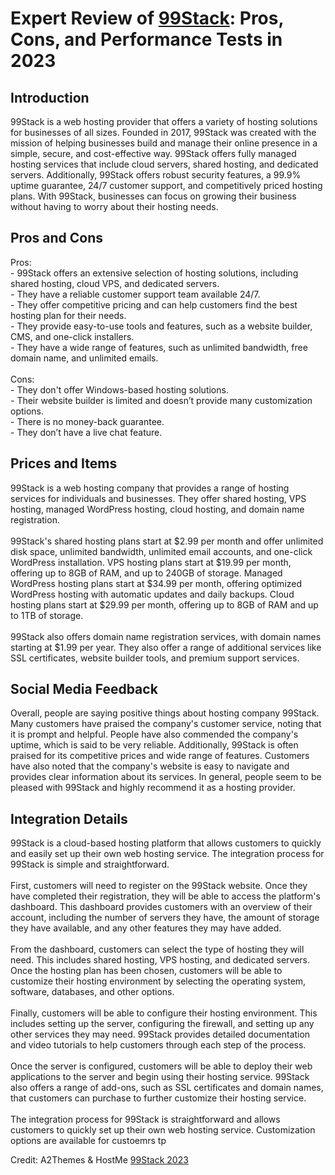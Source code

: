 <h1>Expert Review of <a href="https://a2themes.com/99stack-reviews">99Stack</a>: Pros, Cons, and Performance Tests in 2023</h1>
<h2>Introduction</h2>
99Stack is a web hosting provider that offers a variety of hosting solutions for businesses of all sizes. Founded in 2017, 99Stack was created with the mission of helping businesses build and manage their online presence in a simple, secure, and cost-effective way. 99Stack offers fully managed hosting services that include cloud servers, shared hosting, and dedicated servers. Additionally, 99Stack offers robust security features, a 99.9% uptime guarantee, 24/7 customer support, and competitively priced hosting plans. With 99Stack, businesses can focus on growing their business without having to worry about their hosting needs.
<h2>Pros and Cons</h2>
Pros:<br>  - 99Stack offers an extensive selection of hosting solutions, including shared hosting, cloud VPS, and dedicated servers. <br>  - They have a reliable customer support team available 24/7.<br>  - They offer competitive pricing and can help customers find the best hosting plan for their needs.<br>  - They provide easy-to-use tools and features, such as a website builder, CMS, and one-click installers.<br>  - They have a wide range of features, such as unlimited bandwidth, free domain name, and unlimited emails.<br><br>Cons:<br>  - They don't offer Windows-based hosting solutions.<br>  - Their website builder is limited and doesn’t provide many customization options.<br>  - There is no money-back guarantee.<br>  - They don’t have a live chat feature.
<h2>Prices and Items</h2>
99Stack is a web hosting company that provides a range of hosting services for individuals and businesses. They offer shared hosting, VPS hosting, managed WordPress hosting, cloud hosting, and domain name registration. <br><br>99Stack's shared hosting plans start at $2.99 per month and offer unlimited disk space, unlimited bandwidth, unlimited email accounts, and one-click WordPress installation. VPS hosting plans start at $19.99 per month, offering up to 8GB of RAM, and up to 240GB of storage. Managed WordPress hosting plans start at $34.99 per month, offering optimized WordPress hosting with automatic updates and daily backups. Cloud hosting plans start at $29.99 per month, offering up to 8GB of RAM and up to 1TB of storage. <br><br>99Stack also offers domain name registration services, with domain names starting at $1.99 per year. They also offer a range of additional services like SSL certificates, website builder tools, and premium support services.
<h2>Social Media Feedback</h2>
Overall, people are saying positive things about hosting company 99Stack. Many customers have praised the company's customer service, noting that it is prompt and helpful. People have also commended the company's uptime, which is said to be very reliable. Additionally, 99Stack is often praised for its competitive prices and wide range of features. Customers have also noted that the company's website is easy to navigate and provides clear information about its services. In general, people seem to be pleased with 99Stack and highly recommend it as a hosting provider.
<h2>Integration Details</h2>
99Stack is a cloud-based hosting platform that allows customers to quickly and easily set up their own web hosting service. The integration process for 99Stack is simple and straightforward.<br><br>First, customers will need to register on the 99Stack website. Once they have completed their registration, they will be able to access the platform's dashboard. This dashboard provides customers with an overview of their account, including the number of servers they have, the amount of storage they have available, and any other features they may have added.<br><br>From the dashboard, customers can select the type of hosting they will need. This includes shared hosting, VPS hosting, and dedicated servers. Once the hosting plan has been chosen, customers will be able to customize their hosting environment by selecting the operating system, software, databases, and other options.<br><br>Finally, customers will be able to configure their hosting environment. This includes setting up the server, configuring the firewall, and setting up any other services they may need. 99Stack provides detailed documentation and video tutorials to help customers through each step of the process.<br><br>Once the server is configured, customers will be able to deploy their web applications to the server and begin using their hosting service. 99Stack also offers a range of add-ons, such as SSL certificates and domain names, that customers can purchase to further customize their hosting service.<br><br>The integration process for 99Stack is straightforward and allows customers to quickly set up their own web hosting service. Customization options are available for custoemrs tp
<p>Credit: A2Themes & HostMe <a href="https://a2themes.com/99stack-reviews">99Stack 2023</a></p>